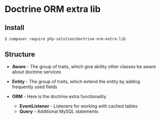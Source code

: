 # Doctrine ORM extra lib

## Install
``` bash
$ composer require php-solution/doctrine-orm-extra-lib
```

## Structure

* **Aware** - The group of traits, which give ability other classes be aware about doctrine services

* **Entity** - The group of traits, which extend the entity by adding frequently used fields

* **ORM** - Here is the doctrine extra functionality 

    * **EventListener** - Listeners for working with cached tables 
    * **Query** - Additional MySQL statements
